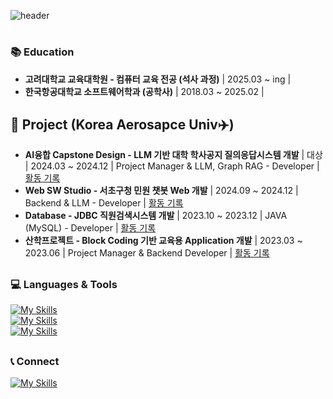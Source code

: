 
![header](https://capsule-render.vercel.app/api?type=waving&&&&color=auto&height=300&section=header&text=Welcome~&fontSize=150&animation=fadeIn&fontAlignY=30&desc=hanhyuk's%20GitHub%20Profile&descAlignY=51&descAlign=70)

# <h3><b> :books: Education </b></h3>
- **고려대학교 교육대학원 - 컴퓨터 교육 전공 (석사 과정)** | 2025.03 ~ ing |
- **한국항공대학교 소프트웨어학과 (공학사)** | 2018.03 ~ 2025.02 |

## 🔖 Project (Korea Aerosapce Univ✈️)
- **AI융합 Capstone Design - LLM 기반 대학 학사공지 질의응답시스템 개발** | 대상 | 2024.03 ~ 2024.12 | Project Manager & LLM, Graph RAG - Developer | [활동 기록](https://github.com/630hyuk/2024-AI-Capstone-Design) 
- **Web SW Studio - 서초구청 민원 챗봇 Web 개발** | 2024.09 ~ 2024.12 | Backend & LLM - Developer | [활동 기록](https://github.com/Seocho-gu-Chatbot/Front-end) 
- **Database - JDBC 직원검색시스템 개발** | 2023.10 ~ 2023.12 | JAVA (MySQL) - Developer | [활동 기록](https://github.com/630hyuk/Database---JDBC-Programming) 
- **산학프로젝트 - Block Coding 기반 교육용 Application 개발** | 2023.03 ~ 2023.06 | Project Manager & Backend Developer | [활동 기록](https://github.com/630hyuk/Block-Coding-Application) 


##
### 💻 Languages & Tools

[![My Skills](https://skillicons.dev/icons?i=python,java,c,cpp,html,css,js,php)](https://skillicons.dev)
</br>
[![My Skills](https://skillicons.dev/icons?i=vscode,visualstudio,linux,eclipse,idea,anaconda,aws,docker,figma,mysql,flask)](https://skillicons.dev)
</br>
[![My Skills](https://skillicons.dev/icons?i=gcp,notion,discord)](https://skillicons.dev)

##
### 📞 Connect
[![My Skills](https://skillicons.dev/icons?i=gmail,instagram,github)](https://skillicons.dev)



